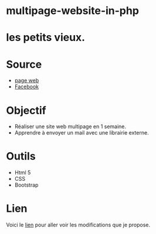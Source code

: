 # multipage-website-in-php

# les petits vieux.

# Source 
 
* [page web](https://http://www.lespetitsvieux.be/)
* [Facebook](https://www.facebook.com/groups/49957318077/about/)

# Objectif 

* Réaliser une site web multipage en 1 semaine.
* Apprendre à envoyer un mail avec une librairie externe.

# Outils 

* Html 5
* CSS
* Bootstrap 

# Lien

Voici le [lien]() pour aller voir les modifications que je propose.
